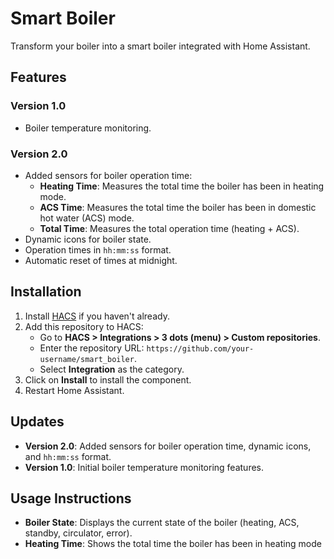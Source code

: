 # Smart Boiler

Transform your boiler into a smart boiler integrated with Home Assistant.

## Features

### Version 1.0
- Boiler temperature monitoring.

### Version 2.0
- Added sensors for boiler operation time:
  - **Heating Time**: Measures the total time the boiler has been in heating mode.
  - **ACS Time**: Measures the total time the boiler has been in domestic hot water (ACS) mode.
  - **Total Time**: Measures the total operation time (heating + ACS).
- Dynamic icons for boiler state.
- Operation times in `hh:mm:ss` format.
- Automatic reset of times at midnight.

## Installation
1. Install [HACS](https://hacs.xyz) if you haven't already.
2. Add this repository to HACS:
   - Go to **HACS > Integrations > 3 dots (menu) > Custom repositories**.
   - Enter the repository URL: `https://github.com/your-username/smart_boiler`.
   - Select **Integration** as the category.
3. Click on **Install** to install the component.
4. Restart Home Assistant.

## Updates
- **Version 2.0**: Added sensors for boiler operation time, dynamic icons, and `hh:mm:ss` format.
- **Version 1.0**: Initial boiler temperature monitoring features.

## Usage Instructions
- **Boiler State**: Displays the current state of the boiler (heating, ACS, standby, circulator, error).
- **Heating Time**: Shows the total time the boiler has been in heating mode
